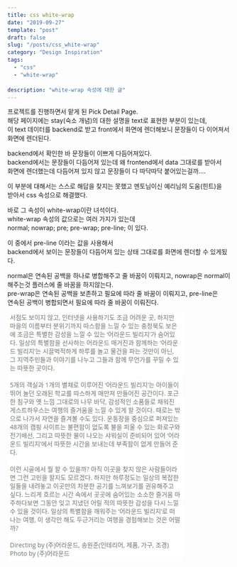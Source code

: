 ```yaml
---
title: css white-wrap
date: "2019-09-27"
template: "post"
draft: false
slug: "/posts/css_white-wrap"
category: "Design Inspiration"
tags:
  - "css"
  - "white-wrap"

description: "white-wrap 속성에 대한 글"
---
```


프로젝트를 진행하면서 맡게 된 Pick Detail Page.  
해당 페이지에는 stay(숙소 개념)의 대한 설명을 text로 표현한 부분이 있는데,  
이 text 데이터를 backend로 받고 front에서 화면에 렌더해보니 문장들이 다 이어져서  
화면에 렌더된다.

backend에서 확인한 바 문장들이 이쁘게 다듬어져있다.  
backend에서는 문장들이 다듬어져 있는데 왜 frontend에서 data 그대로를 받아서  
화면에 렌더했는데 다듬어져 있지 않고 문장들이 다 따닥따닥 붙어있는걸까....

이 부분에 대해서는 스스로 해답을 찾지는 못했고 멘토님이신 예리님의 도움(힌트)을  
받아서 css 속성으로 해결했다.

바로 그 속성이 white-wrap이란 녀석이다.  
white-wrap 속성의 값으로는 여러 가지가 있는데  
normal;
nowrap;
pre;
pre-wrap;
pre-line;
이 있다.

이 중에서 pre-line 이라는 값을 사용해서  
backend에서 보이는 문장들이 다듬어져 있는 상태 그대로를 화면에 렌더할 수 있게됬다.

normal은 연속된 공백을 하나로 병합해주고 줄 바꿈이 이뤄지고, nowrap은 normal이 해주는것 플러스에
줄 바꿈을 하지않는다.  
pre-wrap은 연속된 공백을 보존하고 필요에 따라 줄 바꿈이 이뤄지고, pre-line은  
연속된 공백이 병합되면서 필요에 따라 줄 바꿈이 이뤄진다.

![white-wrapIMG](/media/white-wrap.jpeg)
